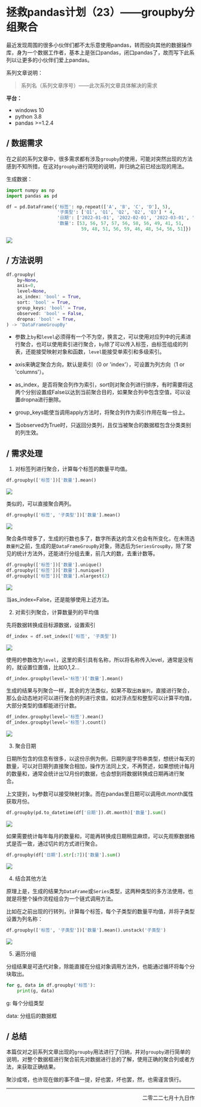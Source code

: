 # 拯救pandas计划（23）——groupby分组聚合

最近发现周围的很多小伙伴们都不太乐意使用pandas，转而投向其他的数据操作库，身为一个数据工作者，基本上是张口pandas，闭口pandas了，故而写下此系列以让更多的小伙伴们爱上pandas。

系列文章说明：

> 系列名（系列文章序号）——此次系列文章具体解决的需求

**平台：**

- windows 10
- python 3.8
- pandas >=1.2.4

## / 数据需求

在之前的系列文章中，很多需求都有涉及`groupby`的使用，可能对突然出现的方法感到不知所措，在这对`groupby`进行简短的说明，并归纳之前已经出现的用法。  

生成数据：  

```python
import numpy as np
import pandas as pd

df = pd.DataFrame({'标签': np.repeat(['A', 'B', 'C', 'D'], 5),
                   '子类型': ['Q1', 'Q1', 'Q2', 'Q2', 'Q3'] * 4,
                   '日期': ['2022-01-01', '2022-02-01', '2022-03-01', '2022-04-01', '2022-05-01'] * 4,
                   '数量': [53, 56, 57, 57, 56, 58, 56, 49, 41, 51, 
                            59, 48, 51, 56, 59, 46, 48, 54, 56, 51]})
```

![](https://s2.loli.net/2022/07/19/so2zcNtaT3EBySL.png)  

## / 方法说明

```python
df.groupby(
    by=None,
    axis=0,
    level=None,
    as_index: 'bool' = True,
    sort: 'bool' = True,
    group_keys: 'bool' = True,
    observed: 'bool' = False,
    dropna: 'bool' = True,
) -> 'DataFrameGroupBy'
```

- 参数上`by`和`level`必须得有一个不为空，换言之，可以使用对应列中的元素进行聚合，也可以使用索引进行聚合，`by`除了可以传入标签，由标签组成的列表，还能接受映射对象和函数，`level`能接受单索引和多级索引。  

- axis来确定聚合方向，默认是索引（0 or 'index'），可设置为列方向（1 or 'columns'）。

- as_index，是否将聚合列作为索引，sort则对聚合列进行排序，有时需要将这两个分别设置成False以达到当前聚合目的，如果聚合列中包含空值，可以设置dropna进行删除。

- group_keys能使当调用apply方法时，将聚合列作为索引作用在每一份上。

- 当observed为True时，只返回分类列，且仅当被聚合的数据框包含分类类别的列生效。  

## / 需求处理

1. 对标签列进行聚合，计算每个标签的数量平均值。  

```python
df.groupby(['标签'])['数量'].mean()
```

![](https://s2.loli.net/2022/07/19/o3wMq5S2rmEaz9D.png)  

类似的，可以直接聚合两列。  

```python
df.groupby(['标签', '子类型'])['数量'].mean()
```

![](https://s2.loli.net/2022/07/19/8GMFJwgLk9rU61d.png)  

聚合条件增多了，生成的行数也多了，数字所表达的含义也会有所变化，在未筛选`数量列`之前，生成的是`DataFrameGroupBy`对象，筛选后为`SeriesGroupBy`，除了常见的统计方法外，还能进行分组去重，前几大的数，去重计数等。  

```python
df.groupby(['标签'])['数量'].unique()
df.groupby(['标签'])['数量'].nunique()
df.groupby(['标签'])['数量'].nlargest(2)
```

![](https://s2.loli.net/2022/07/19/5IwmWFp3ozcLN6s.png)  

当as_index=False，还是能够使用上述方法。  

2. 对索引列聚合，计算数量列的平均值  

先将数据转换成目标源数据，设置索引

```python
df_index = df.set_index(['标签', '子类型'])
```

![](https://s2.loli.net/2022/07/19/MHdlAUgcynI6uZw.png)  

使用的参数改为`level`，这里的索引具有名称，所以将名称传入level，通常是没有的，就设置位置值，比如0,1,2...   

```python
df_index.groupby(level='标签')['数量'].mean()
```

生成的结果与列聚合一样，其余的方法类似，如果不取出`数量列`，直接进行聚合，那么会动态地对可以进行聚合的列进行求值，如对浮点型和整型可以计算平均值，大部分类型的值都能进行计数。  

```python
df_index.groupby(level='标签').mean()
df_index.groupby(level='标签').count()
```

![](https://s2.loli.net/2022/07/19/p6MqraGgOV35wxc.png)  

3. 聚合日期  

日期所包含的信息有很多，以这份示例为例，日期列是字符串类型，想统计每天的数量，可以对日期列直接聚合相加，操作方法同上文，不再赘述，如果想统计每月的数量和，通常会统计出12月份的数据，也会想到将数据转换成日期再进行聚合。  

上文提到，`by`参数可以接受映射对象。而在pandas里日期可以调用dt.month属性获取月份。  

```python
df.groupby(pd.to_datetime(df['日期']).dt.month)['数量'].sum()
```

![](https://s2.loli.net/2022/07/19/4ZoPL8Mfpg2U3NT.png)  

如果需要统计每年每月的数量和，可能再转换成日期稍显麻烦，可以先观察数据格式是否一致，通过切片的方式进行聚合。  

```python
df.groupby(df['日期'].str[:7])['数量'].sum()
```

![](https://s2.loli.net/2022/07/19/lUseJAyjMaKRvdV.png)  

4. 结合其他方法  

原理上是，生成的结果为`DataFrame`或`Series`类型，这两种类型的多方法使用，也就是将整个操作流程组合为一个链式调用方法。  

比如在之前出现的行转列，计算每个标签，每个子类型的数量平均值，并将子类型设置为列名称：  

```python
df.groupby(['标签', '子类型'])['数量'].mean().unstack('子类型')
```

![](https://s2.loli.net/2022/07/19/ukmOFszcXY9HbD3.png)  

5. 遍历分组  

分组结果是可迭代对象，除能直接在分组对象调用方法外，也能通过循环将每个分块取出。  

```python
for g, data in df.groupby('标签'):
    print(g, data)
```

g: 每个分组类型

data: 分组后的数据框  

## / 总结

本篇仅对之前系列文章出现的`groupby`用法进行了归纳，并对`groupby`进行简单的说明，对整个数据框进行聚合前先对数据进行总的了解，使用正确的聚合列或者方法，来获取正确结果。  



聚沙成塔，也许现在做的事不值一提，好也罢，坏也罢，然，也需谨言慎行。  

---

<p align="right">二零二二七月十九日作</p>
